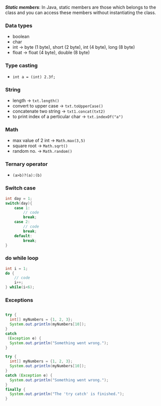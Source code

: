***Static members***: In Java, static members are those which belongs to the class and you can access these members without instantiating the class.

### Data types
* boolean
* char
* int -> byte (1 byte), short (2 byte), int (4 byte), long (8 byte)
* float -> float (4 byte), double (8 byte)

### Type casting
* `int a = (int) 2.3f;`

### String
* length -> `txt.length()`
* convert to upper case -> `txt.toUpperCase()`
* concatenate two string -> `txt1.concat(txt2)`
* to print index of a perticular char -> `txt.indexOf("a")`

### Math
* max value of 2 int -> `Math.max(3,5)`
* square root -> `Math.sqrt()`
* random no. -> `Math.random()`

### Ternary operator
* `(a>b)?(a):(b)`

### Switch case
```java
int day = 1;
switch(day){
    case 1:
        // code
        break;
    case 2:
        // code
        break;
    default:
        break;
}
```

### do while loop
```java
int i = 1;
do {
    // code
    i++;
} while(i<6);
```

### Exceptions
```java

try {
  int[] myNumbers = {1, 2, 3};
  System.out.println(myNumbers[10]);
} 
catch
 (Exception e) {
  System.out.println("Something went wrong.");
}
```

```java
try {
  int[] myNumbers = {1, 2, 3};
  System.out.println(myNumbers[10]);
}
catch (Exception e) {
  System.out.println("Something went wrong.");
} 
finally {
  System.out.println("The 'try catch' is finished.");
}
```




